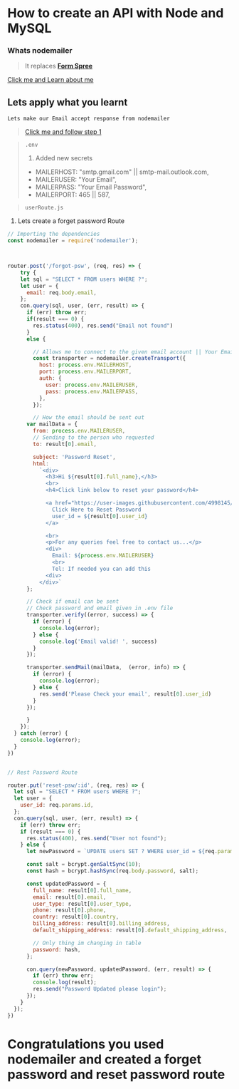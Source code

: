 # How to create an API with Node and MySQL

### Whats nodemailer

> It replaces <b> <a href="https://formspree.io/">Form Spree</a> </b>

<a href="https://nodemailer.com/about/">Click me and Learn about me</a>

## Lets apply what you learnt

`Lets make our Email accept response from nodemailer`

> <a href="https://hotter.io/docs/email-accounts/secure-app-gmail/">Click me and follow step 1</a>

> `.env`
>
> 1. Added new secrets
>
> - MAILERHOST: "smtp.gmail.com" || smtp-mail.outlook.com,
> - MAILERUSER: "Your Email",
> - MAILERPASS: "Your Email Password",
> - MAILERPORT: 465 || 587,

> `userRoute.js`

1. Lets create a forget password Route

```Javascript
// Importing the dependencies
const nodemailer = require('nodemailer');



router.post('/forgot-psw', (req, res) => {
    try {
    let sql = "SELECT * FROM users WHERE ?";
    let user = {
      email: req.body.email,
    };
    con.query(sql, user, (err, result) => {
      if (err) throw err;
      if(result === 0) {
        res.status(400), res.send("Email not found")
      }
      else {

        // Allows me to connect to the given email account || Your Email
        const transporter = nodemailer.createTransport({
          host: process.env.MAILERHOST,
          port: process.env.MAILERPORT,
          auth: {
            user: process.env.MAILERUSER,
            pass: process.env.MAILERPASS,
          },
        });

        // How the email should be sent out
      var mailData = {
        from: process.env.MAILERUSER,
        // Sending to the person who requested
        to: result[0].email,

        subject: 'Password Reset',
        html:
          `<div>
            <h3>Hi ${result[0].full_name},</h3>
            <br>
            <h4>Click link below to reset your password</h4>

            <a href="https://user-images.githubusercontent.com/4998145/52377595-605e4400-2a33-11e9-80f1-c9f61b163c6a.png">
              Click Here to Reset Password
              user_id = ${result[0].user_id}
            </a>

            <br>
            <p>For any queries feel free to contact us...</p>
            <div>
              Email: ${process.env.MAILERUSER}
              <br>
              Tel: If needed you can add this
            <div>
          </div>`
      };

      // Check if email can be sent
      // Check password and email given in .env file
      transporter.verify((error, success) => {
        if (error) {
          console.log(error);
        } else {
          console.log('Email valid! ', success)
        }
      });

      transporter.sendMail(mailData,  (error, info) => {
        if (error) {
          console.log(error);
        } else {
          res.send('Please Check your email', result[0].user_id)
        }
      });

      }
    });
  } catch (error) {
    console.log(error);
  }
})


// Rest Password Route

router.put('reset-psw/:id', (req, res) => {
  let sql = "SELECT * FROM users WHERE ?";
  let user = {
    user_id: req.params.id,
  };
  con.query(sql, user, (err, result) => {
    if (err) throw err;
    if (result === 0) {
      res.status(400), res.send("User not found");
    } else {
      let newPassword = `UPDATE users SET ? WHERE user_id = ${req.params.id}`;

      const salt = bcrypt.genSaltSync(10);
      const hash = bcrypt.hashSync(req.body.password, salt);

      const updatedPassword = {
        full_name: result[0].full_name,
        email: result[0].email,
        user_type: result[0].user_type,
        phone: result[0].phone,
        country: result[0].country,
        billing_address: result[0].billing_address,
        default_shipping_address: result[0].default_shipping_address,

        // Only thing im changing in table
        password: hash,
      };

      con.query(newPassword, updatedPassword, (err, result) => {
        if (err) throw err;
        console.log(result);
        res.send("Password Updated please login");
      });
    }
  });
})


```

# Congratulations you used nodemailer and created a forget password and reset password route
